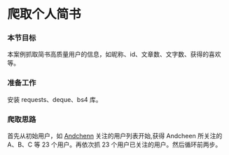 # 爬取个人简书 #

### 本节目标 ### 
   
   本案例抓取简书高质量用户的信息，如昵称、id、文章数、文字数、获得的喜欢等。

### 准备工作 ###

   安装 requests、deque、bs4 库。

### 爬取思路 ###

   首先从初始用户，如 [Andchenn](https://www.jianshu.com/users/e4069496e5e6/following) 关注的用户列表开始,获得 Andcheen 所关注的 A、B、C 等 23 个用户。再依次抓 23 个用户已关注的用户。然后循环前两步。


